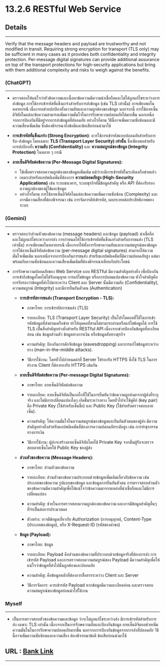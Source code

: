 # 13.2.6 RESTful Web Service

## Details

---

Verify that the message headers and payload are trustworthy and not
modified in transit. Requiring strong encryption for transport (TLS only) may
be sufficient in many cases as it provides both confidentiality and integrity
protection. Per-message digital signatures can provide additional assurance
on top of the transport protections for high-security applications but bring
with them additional complexity and risks to weigh against the benefits.



### (ChatGPT)

---
- ตรวจสอบให้แน่ใจว่าหัวข้อความและเนื้อหาข้อความมีความน่าเชื่อถือและไม่ได้ถูกแก้ไขระหว่างการส่งข้อมูล การใช้การเข้ารหัสที่แข็งแกร่งสำหรับการส่งข้อมูล (เช่น TLS เท่านั้น) อาจเพียงพอในหลายกรณี เนื่องจากช่วยปกป้องทั้งความลับและความถูกต้องของข้อมูล นอกจากนี้ การใช้ลายเซ็นดิจิทัลในแต่ละข้อความสามารถเพิ่มความมั่นใจในการรักษาความปลอดภัยได้มากขึ้น นอกเหนือจากการป้องกันที่มีอยู่จากการส่งข้อมูลที่ปลอดภัย อย่างไรก็ตาม วิธีนี้อาจเพิ่มความซับซ้อนและมีความเสี่ยงเพิ่มเติม ซึ่งต้องพิจารณาถึงข้อดีและข้อเสียก่อนนำมาใช้

- **การเข้ารหัสที่แข็งแกร่ง (Strong Encryption)**: ควรใช้การเข้ารหัสแบบปลอดภัยสำหรับการรับ-ส่งข้อมูล โดยเฉพาะ **TLS (Transport Layer Security) เท่านั้น** ซึ่งเพียงพอสำหรับการปกป้องทั้ง **ความลับ (Confidentiality)** และ **ความสมบูรณ์ของข้อมูล (Integrity Protection)** ในหลาย ๆ กรณี

- **ลายเซ็นดิจิทัลต่อข้อความ (Per-Message Digital Signatures):**

  - ใช้เพื่อตรวจสอบความถูกต้องของข้อมูลเพิ่มเติม แม้ว่าจะมีการเข้ารหัสในระดับเครือข่ายแล้ว
  - เหมาะสำหรับแอปพลิเคชันที่ต้องการ **ความปลอดภัยสูง (High-Security Applications)** เช่น ระบบธนาคาร, ระบบธุรกิจที่มีข้อมูลสำคัญ หรือ API ที่ต้องรับรองความถูกต้องของผู้ใช้และข้อมูล
  - อย่างไรก็ตาม การใช้ลายเซ็นดิจิทัลในแต่ละข้อความเพิ่มความซับซ้อน (Complexity) และอาจมีความเสี่ยงที่ต้องพิจารณา เช่น การจัดการคีย์เข้ารหัส, ผลกระทบต่อประสิทธิภาพของระบบ

### (Gemini)

---

- ตรวจสอบว่าส่วนหัวของข้อความ (message headers) และข้อมูล (payload) น่าเชื่อถือและไม่ถูกแก้ไขระหว่างการส่ง การกำหนดให้ใช้การเข้ารหัสที่แข็งแกร่งสำหรับการขนส่ง (TLS เท่านั้น) อาจเพียงพอในหลายกรณี เนื่องจากให้ทั้งการรักษาความลับและความสมบูรณ์ของข้อมูล การใช้ลายเซ็นดิจิทัลต่อข้อความ (per-message digital signatures) สามารถให้ความมั่นใจเพิ่มเติม นอกเหนือจากการป้องกันการขนส่ง สำหรับแอปพลิเคชันที่มีความปลอดภัยสูง แต่มาพร้อมกับความซับซ้อนและความเสี่ยงเพิ่มเติมที่ต้องพิจารณาเทียบกับประโยชน์

- การรักษาความปลอดภัยของ Web Service แบบ RESTful มีความสำคัญอย่างยิ่ง เพื่อป้องกันการเข้าถึงข้อมูลโดยไม่ได้รับอนุญาต การแก้ไขข้อมูล หรือการปลอมแปลงข้อความ  หัวใจสำคัญคือการรับรองว่าข้อมูลที่ส่งไปมาระหว่าง Client และ Server นั้นมีความลับ (Confidentiality), ความสมบูรณ์ (Integrity) และมีการยืนยันตัวตน (Authentication)
  
  - **การเข้ารหัสการขนส่ง (Transport Encryption - TLS):**

    - ภาษาไทย: การเข้ารหัสการขนส่ง (TLS)
    
    - รายละเอียด: TLS (Transport Layer Security) เป็นโปรโตคอลที่ใช้ในการเข้ารหัสข้อมูลที่ส่งผ่านเครือข่าย ทำให้บุคคลที่สามไม่สามารถอ่านหรือแก้ไขข้อมูลได้ การใช้ TLS เป็นสิ่งสำคัญอย่างยิ่งสำหรับ RESTful API เนื่องจากช่วยป้องกันข้อมูลที่ละเอียดอ่อน เช่น ข้อมูลส่วนตัว ข้อมูลทางการเงิน หรือข้อมูลลับทางธุรกิจ
    
    - ความสำคัญ: ป้องกันการดักจับข้อมูล (eavesdropping) และการแก้ไขข้อมูลระหว่างทาง (man-in-the-middle attacks).
    
    - วิธีการใช้งาน: โดยทั่วไปกำหนดค่าที่ Server ให้รองรับ HTTPS ซึ่งใช้ TLS ในการทำงาน Client ก็ต้องรองรับ HTTPS เช่นกัน

  - **ลายเซ็นดิจิทัลต่อข้อความ (Per-message Digital Signatures):**

    - ภาษาไทย: ลายเซ็นดิจิทัลต่อข้อความ
      
    - รายละเอียด: ลายเซ็นดิจิทัลเป็นกลไกที่ใช้ในการยืนยันว่าข้อความถูกส่งมาจากผู้ส่งที่ระบุจริง และไม่มีการเปลี่ยนแปลงใดๆ เกิดขึ้นระหว่างทาง โดยทั่วไปจะใช้คู่คีย์ (key pair) คือ Private Key (ใช้สำหรับเซ็นชื่อ) และ Public Key (ใช้สำหรับตรวจสอบลายเซ็น).
      
    - ความสำคัญ: ให้ความมั่นใจในความสมบูรณ์ของข้อมูลและยืนยันตัวตนของผู้ส่ง มีความสำคัญอย่างยิ่งสำหรับแอปพลิเคชันที่ต้องการความปลอดภัยระดับสูง เช่น การทำธุรกรรมทางการเงิน
      
    - วิธีการใช้งาน: ผู้ส่งจะสร้างลายเซ็นดิจิทัลโดยใช้ Private Key จากนั้นผู้รับจะตรวจสอบลายเซ็นโดยใช้ Public Key ของผู้ส่ง

  - **ส่วนหัวของข้อความ (Message Headers):**

    - ภาษาไทย: ส่วนหัวของข้อความ
      
    - รายละเอียด: ส่วนหัวของข้อความประกอบด้วยข้อมูลเพิ่มเติมเกี่ยวกับข้อความ เช่น ประเภทของข้อความ รูปแบบของข้อมูล และข้อมูลการยืนยันตัวตน การตรวจสอบส่วนหัวของข้อความมีความสำคัญเพื่อให้แน่ใจว่าข้อความมาจากแหล่งที่น่าเชื่อถือและไม่มีการเปลี่ยนแปลง
      
    - ความสำคัญ: ช่วยในการตรวจสอบความถูกต้องของข้อความ และอาจมีข้อมูลสำคัญอื่นๆ ที่จำเป็นต่อการประมวลผล
      
    - ตัวอย่าง: อาจมีข้อมูลเกี่ยวกับ Authorization (การอนุญาต), Content-Type (ประเภทของข้อมูล), หรือ X-Request-ID (รหัสของคำขอ)
      
  - **ข้อมูล (Payload):**

    - ภาษาไทย: ข้อมูล
      
    - รายละเอียด: Payload คือส่วนของข้อความที่ประกอบด้วยข้อมูลจริงที่ต้องการส่ง การเข้ารหัส Payload และการตรวจสอบความสมบูรณ์ของ Payload มีความสำคัญเพื่อให้แน่ใจว่าข้อมูลที่ส่งไปนั้นถูกต้องและปลอดภัย
      
    - ความสำคัญ: คือข้อมูลหลักที่ต้องการสื่อสารระหว่าง Client และ Server
      
    - วิธีการจัดการ: ควรเข้ารหัส Payload หากข้อมูลมีความละเอียดอ่อน และตรวจสอบความสมบูรณ์ของข้อมูลก่อนนำไปใช้งาน
   
      
### Myself 

---

- เป็นการตรวจสอบหัวของข้อความและข้อมูล ว่าจะไม่ถูกแก้ไขระหว่างส่ง มีการเข้ารหัสสำหรับการส่ง เฉพาะ TLS เท่านั้น เนื่องจากเป็นการรักษความลับและป้องกันข้อมูล ลายเซ็นดิจิตอลช่วยเพิ่มความมั่นในในการรักษาความปลอดภัยมากขึ้น นอกจากการป้องกันข้อมูลจากการส่งที่ปลอดภัย วิธีนี้อาจเพิ่มความซับซ้อนและความเสี่ยง ต้องพิจารณาข้อดี ข้อเสียก่อนนำมาใช้


## URL : [Bank Link](https://bxnkz.github.io/security-requirement)

------------
